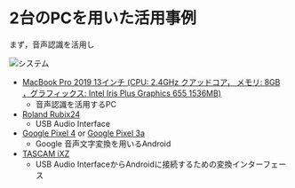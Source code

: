# 2台のPCを用いた活用事例


まず，音声認識を活用し

![システム](/case/fig/Remote_Voice_Recognition-Using_2pc_ThetaAkihisa-JP?raw=true)


- [MacBook Pro 2019 13インチ (CPU: 2.4GHz クアッドコア， メモリ: 8GB ，グラフィックス: Intel Iris Plus Graphics 655 1536MB)](https://support.apple.com/kb/SP795?viewlocale=ja_JP&locale=ja_JP)
  - 音声認識を活用するPC
- [Roland Rubix24](https://www.roland.com/jp/products/rubix24/)
  - USB Audio Interface
- [Google Pixel 4](https://store.google.com/jp/product/pixel_4) or [Google Pixel 3a](https://store.google.com/jp/product/pixel_3a)
  - Google 音声文字変換を用いるAndroid
- [TASCAM iXZ](https://tascam.jp/jp/product/ixz/top)
  - USB Audio InterfaceからAndroidに接続するための変換インターフェース
  
  
  
  
  
  
  
  
  
  
  
  
  
